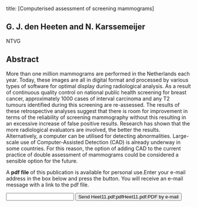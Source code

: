 title: [Computerised assessment of screening mammograms]

## G. J. den Heeten and N. Karssemeijer
NTVG


## Abstract
More than one million mammograms are performed in the Netherlands each year. Today, these images are all in digital format and processed by various types of software for optimal display during radiological analysis. As a result of continuous quality control on national public health screening for breast cancer, approximately 1000 cases of interval carcinoma and any T2 tumours identified during this screening are re-assessed. The results of these retrospective analyses suggest that there is room for improvement in terms of the reliability of screening mammography without this resulting in an excessive increase of false positive results. Research has shown that the more radiological evaluators are involved, the better the results. Alternatively, a computer can be utilised for detecting abnormalities. Large-scale use of Computer-Assisted Detection (CAD) is already underway in some countries. For this reason, the option of adding CAD to the current practice of double assessment of mammograms could be considered a sensible option for the future.

A <b>pdf file</b> of this publication is available for personal use.Enter your e-mail address in the box below and press the button. You will receive an e-mail message with a link to the pdf file.
<form action="sender.php">  <input type="text" name="email">  <input type="submit" value="Send Heet11.pdf:pdfHeet11.pdf:PDF by e-mail"></form>